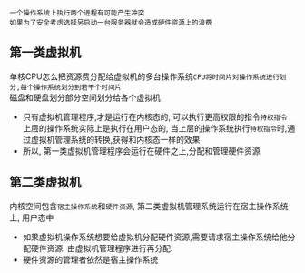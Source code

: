     一个操作系统上执行两个进程有可能产生冲突
    如果为了安全考虑选择另启动一台服务器就会造成硬件资源上的浪费

## 第一类虚拟机
单核CPU怎么把资源费分配给虚拟机的多台操作系统`CPU将时间片对操作系统进行划分,每个操作系统划分到若干个时间片`\
磁盘和硬盘划分部分空间划分给各个虚拟机
- 只有虚拟机管理程序,才是运行在内核态的, 可以执行更高权限的指令`特权指令`\
  上层的操作系统实际上是执行在用户态的, 当上层的操作系统执行`特权指令`时,通过虚拟机管理系统的转换,获得和内核态一样的效果
- 所以, 第一类虚拟机管理程序会运行在硬件之上,分配和管理硬件资源

## 第二类虚拟机
内核空间包含`宿主操作系统`和`硬件资源`, 第二类虚拟机管理系统运行在宿主操作系统上, 用户态中
- 如果虚拟机操作系统想要给虚拟机分配硬件资源,需要请求宿主操作系统给他分配硬件资源. 由虚拟机管理程序进行再分配.
- 硬件资源的管理者依然是宿主操作系统